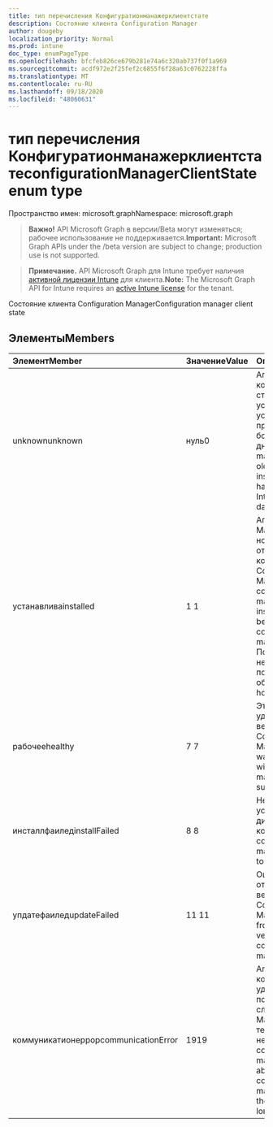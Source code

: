 ```yaml
---
title: тип перечисления Конфигуратионманажерклиентстате
description: Состояние клиента Configuration Manager
author: dougeby
localization_priority: Normal
ms.prod: intune
doc_type: enumPageType
ms.openlocfilehash: bfcfeb826ce679b281e74a6c320ab737f0f1a969
ms.sourcegitcommit: acdf972e2f25fef2c6855f6f28a63c0762228ffa
ms.translationtype: MT
ms.contentlocale: ru-RU
ms.lasthandoff: 09/18/2020
ms.locfileid: "48060631"
---
```

# <a name="configurationmanagerclientstate-enum-type"></a><span data-ttu-id="74c1f-103">тип перечисления Конфигуратионманажерклиентстате</span><span class="sxs-lookup"><span data-stu-id="74c1f-103">configurationManagerClientState enum type</span></span>

<span data-ttu-id="74c1f-104">Пространство имен: microsoft.graph</span><span class="sxs-lookup"><span data-stu-id="74c1f-104">Namespace: microsoft.graph</span></span>

> <span data-ttu-id="74c1f-105">**Важно!** API Microsoft Graph в версии/Beta могут изменяться; рабочее использование не поддерживается.</span><span class="sxs-lookup"><span data-stu-id="74c1f-105">**Important:** Microsoft Graph APIs under the /beta version are subject to change; production use is not supported.</span></span>

> <span data-ttu-id="74c1f-106">**Примечание.** API Microsoft Graph для Intune требует наличия [активной лицензии Intune](https://go.microsoft.com/fwlink/?linkid=839381) для клиента.</span><span class="sxs-lookup"><span data-stu-id="74c1f-106">**Note:** The Microsoft Graph API for Intune requires an [active Intune license](https://go.microsoft.com/fwlink/?linkid=839381) for the tenant.</span></span>

<span data-ttu-id="74c1f-107">Состояние клиента Configuration Manager</span><span class="sxs-lookup"><span data-stu-id="74c1f-107">Configuration manager client state</span></span>

## <a name="members"></a><span data-ttu-id="74c1f-108">Элементы</span><span class="sxs-lookup"><span data-stu-id="74c1f-108">Members</span></span>
|<span data-ttu-id="74c1f-109">Элемент</span><span class="sxs-lookup"><span data-stu-id="74c1f-109">Member</span></span>|<span data-ttu-id="74c1f-110">Значение</span><span class="sxs-lookup"><span data-stu-id="74c1f-110">Value</span></span>|<span data-ttu-id="74c1f-111">Описание</span><span class="sxs-lookup"><span data-stu-id="74c1f-111">Description</span></span>|
|:---|:---|:---|
|<span data-ttu-id="74c1f-112">unknown</span><span class="sxs-lookup"><span data-stu-id="74c1f-112">unknown</span></span>|<span data-ttu-id="74c1f-113">нуль</span><span class="sxs-lookup"><span data-stu-id="74c1f-113">0</span></span>|<span data-ttu-id="74c1f-114">Агент диспетчера конфигурации старше 1806 или не установлен, или это устройство не проверялось в Intune более 30 дней.</span><span class="sxs-lookup"><span data-stu-id="74c1f-114">Configuration manager agent is older than 1806 or not installed or this device has not checked into Intune for over 30 days.</span></span>|
|<span data-ttu-id="74c1f-115">устанавлива</span><span class="sxs-lookup"><span data-stu-id="74c1f-115">installed</span></span>|<span data-ttu-id="74c1f-116">1 </span><span class="sxs-lookup"><span data-stu-id="74c1f-116">1</span></span>|<span data-ttu-id="74c1f-117">Агент Configuration Manager установлен, но он еще не отображается в консоли Configuration Manager.</span><span class="sxs-lookup"><span data-stu-id="74c1f-117">The configuration manager agent is installed but may not be showing up in the configuration manager console yet.</span></span> <span data-ttu-id="74c1f-118">Подождите несколько часов, пока оно не будет обновлено.</span><span class="sxs-lookup"><span data-stu-id="74c1f-118">Wait a few hours for it to refresh.</span></span>|
|<span data-ttu-id="74c1f-119">рабочее</span><span class="sxs-lookup"><span data-stu-id="74c1f-119">healthy</span></span>|<span data-ttu-id="74c1f-120">7 </span><span class="sxs-lookup"><span data-stu-id="74c1f-120">7</span></span>|<span data-ttu-id="74c1f-121">Этому устройству удалось успешно вернуть службу Configuration Manager.</span><span class="sxs-lookup"><span data-stu-id="74c1f-121">This device was able to check in with the configuration manager service successfully.</span></span>|
|<span data-ttu-id="74c1f-122">инсталлфаилед</span><span class="sxs-lookup"><span data-stu-id="74c1f-122">installFailed</span></span>|<span data-ttu-id="74c1f-123">8 </span><span class="sxs-lookup"><span data-stu-id="74c1f-123">8</span></span>|<span data-ttu-id="74c1f-124">Не удалось установить агент диспетчера конфигураций.</span><span class="sxs-lookup"><span data-stu-id="74c1f-124">The configuration manager agent failed to install.</span></span>|
|<span data-ttu-id="74c1f-125">упдатефаилед</span><span class="sxs-lookup"><span data-stu-id="74c1f-125">updateFailed</span></span>|<span data-ttu-id="74c1f-126">11 </span><span class="sxs-lookup"><span data-stu-id="74c1f-126">11</span></span>|<span data-ttu-id="74c1f-127">Ошибка обновления от версии x до версии y агента Configuration Manager.</span><span class="sxs-lookup"><span data-stu-id="74c1f-127">The update from version x to version y of the configuration manager agent failed.</span></span> |
|<span data-ttu-id="74c1f-128">коммуникатионеррор</span><span class="sxs-lookup"><span data-stu-id="74c1f-128">communicationError</span></span>|<span data-ttu-id="74c1f-129">19</span><span class="sxs-lookup"><span data-stu-id="74c1f-129">19</span></span>|<span data-ttu-id="74c1f-130">Агенту диспетчера конфигураций удалось подключиться к службе Configuration Manager ранее, но теперь она больше не может.</span><span class="sxs-lookup"><span data-stu-id="74c1f-130">The configuration manager agent was able to reach the configuration manager service in the past but is now no longer able to.</span></span> |







